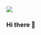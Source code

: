 <img src="https://capsule-render.vercel.app/api?type=waving&color=0:74ebd5,100:acb6e5&height=300&section=header&text=bijou%20melody&fontSize=90&fontColor=04B4AE&animation=twinkling" />

### Hi there 👋
